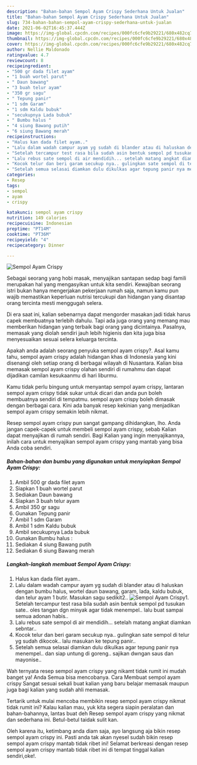 ```yaml
---
description: "Bahan-bahan Sempol Ayam Crispy Sederhana Untuk Jualan"
title: "Bahan-bahan Sempol Ayam Crispy Sederhana Untuk Jualan"
slug: 734-bahan-bahan-sempol-ayam-crispy-sederhana-untuk-jualan
date: 2021-06-02T16:45:37.444Z
image: https://img-global.cpcdn.com/recipes/000fc6cfe9b29221/680x482cq70/sempol-ayam-crispy-foto-resep-utama.jpg
thumbnail: https://img-global.cpcdn.com/recipes/000fc6cfe9b29221/680x482cq70/sempol-ayam-crispy-foto-resep-utama.jpg
cover: https://img-global.cpcdn.com/recipes/000fc6cfe9b29221/680x482cq70/sempol-ayam-crispy-foto-resep-utama.jpg
author: Nellie Maldonado
ratingvalue: 4.7
reviewcount: 8
recipeingredient:
- "500 gr dada filet ayam"
- "1 buah wortel parut"
- " Daun bawang"
- "3 buah telur ayam"
- "350 gr sagu"
- " Tepung panir"
- "1 sdm Garam"
- "1 sdm Kaldu bubuk"
- "secukupnya Lada bubuk"
- " Bumbu halus "
- "4 siung Bawang putih"
- "6 siung Bawang merah"
recipeinstructions:
- "Halus kan dada filet ayam.."
- "Lalu dalam wadah campur ayam yg sudah di blander atau di haluskan dengan bumbu halus, wortel daun bawang, garam, lada, kaldu bubuk, dan telur ayam 1 butir. Masukan sagu sedikit2.."
- "Setelah tercampur test rasa bila sudah asin bentuk sempol pd tusukan sate.. oles tangan dgn minyak agar tidak menempel.. lalu buat sampai semua adonan habis.."
- "Lalu rebus sate sempol di air mendidih... setelah matang angkat diamkan sebntar.."
- "Kocok telur dan beri garam secukup nya.. gulingkan sate sempol di telur yg sudah dikocok.. lalu masukan ke tepung panir.."
- "Setelah semua selasai diamkan dulu dikulkas agar tepung panir nya menempel.. dan siap untung di goreng.. sajikan dwngan saus dan mayonise.."
categories:
- Resep
tags:
- sempol
- ayam
- crispy

katakunci: sempol ayam crispy 
nutrition: 149 calories
recipecuisine: Indonesian
preptime: "PT14M"
cooktime: "PT36M"
recipeyield: "4"
recipecategory: Dinner

---
```



![Sempol Ayam Crispy](https://img-global.cpcdn.com/recipes/000fc6cfe9b29221/680x482cq70/sempol-ayam-crispy-foto-resep-utama.jpg)

Sebagai seorang yang hobi masak, menyajikan santapan sedap bagi famili merupakan hal yang mengasyikan untuk kita sendiri. Kewajiban seorang istri bukan hanya mengerjakan pekerjaan rumah saja, namun kamu pun wajib memastikan keperluan nutrisi tercukupi dan hidangan yang disantap orang tercinta mesti menggugah selera.

Di era  saat ini, kalian sebenarnya dapat mengorder masakan jadi tidak harus capek membuatnya terlebih dahulu. Tapi ada juga orang yang memang mau memberikan hidangan yang terbaik bagi orang yang dicintainya. Pasalnya, memasak yang diolah sendiri jauh lebih higienis dan kita juga bisa menyesuaikan sesuai selera keluarga tercinta. 



Apakah anda adalah seorang penyuka sempol ayam crispy?. Asal kamu tahu, sempol ayam crispy adalah hidangan khas di Indonesia yang kini disenangi oleh setiap orang di berbagai wilayah di Nusantara. Kalian bisa memasak sempol ayam crispy olahan sendiri di rumahmu dan dapat dijadikan camilan kesukaanmu di hari liburmu.

Kamu tidak perlu bingung untuk menyantap sempol ayam crispy, lantaran sempol ayam crispy tidak sukar untuk dicari dan anda pun boleh membuatnya sendiri di tempatmu. sempol ayam crispy boleh dimasak dengan berbagai cara. Kini ada banyak resep kekinian yang menjadikan sempol ayam crispy semakin lebih nikmat.

Resep sempol ayam crispy pun sangat gampang dihidangkan, lho. Anda jangan capek-capek untuk membeli sempol ayam crispy, sebab Kalian dapat menyajikan di rumah sendiri. Bagi Kalian yang ingin menyajikannya, inilah cara untuk menyajikan sempol ayam crispy yang mantab yang bisa Anda coba sendiri.

<!--inarticleads1-->

##### Bahan-bahan dan bumbu yang digunakan untuk menyiapkan Sempol Ayam Crispy:

1. Ambil 500 gr dada filet ayam
1. Siapkan 1 buah wortel parut
1. Sediakan  Daun bawang
1. Siapkan 3 buah telur ayam
1. Ambil 350 gr sagu
1. Gunakan  Tepung panir
1. Ambil 1 sdm Garam
1. Ambil 1 sdm Kaldu bubuk
1. Ambil secukupnya Lada bubuk
1. Gunakan  Bumbu halus :
1. Sediakan 4 siung Bawang putih
1. Sediakan 6 siung Bawang merah




<!--inarticleads2-->

##### Langkah-langkah membuat Sempol Ayam Crispy:

1. Halus kan dada filet ayam..
1. Lalu dalam wadah campur ayam yg sudah di blander atau di haluskan dengan bumbu halus, wortel daun bawang, garam, lada, kaldu bubuk, dan telur ayam 1 butir. Masukan sagu sedikit2..
<img src="https://img-global.cpcdn.com/steps/57e9ec6907839313/160x128cq70/sempol-ayam-crispy-langkah-memasak-2-foto.jpg" alt="Sempol Ayam Crispy">1. Setelah tercampur test rasa bila sudah asin bentuk sempol pd tusukan sate.. oles tangan dgn minyak agar tidak menempel.. lalu buat sampai semua adonan habis..
1. Lalu rebus sate sempol di air mendidih... setelah matang angkat diamkan sebntar..
1. Kocok telur dan beri garam secukup nya.. gulingkan sate sempol di telur yg sudah dikocok.. lalu masukan ke tepung panir..
1. Setelah semua selasai diamkan dulu dikulkas agar tepung panir nya menempel.. dan siap untung di goreng.. sajikan dwngan saus dan mayonise..




Wah ternyata resep sempol ayam crispy yang nikamt tidak rumit ini mudah banget ya! Anda Semua bisa mencobanya. Cara Membuat sempol ayam crispy Sangat sesuai sekali buat kalian yang baru belajar memasak maupun juga bagi kalian yang sudah ahli memasak.

Tertarik untuk mulai mencoba membikin resep sempol ayam crispy nikmat tidak rumit ini? Kalau kalian mau, yuk kita segera siapin peralatan dan bahan-bahannya, lantas buat deh Resep sempol ayam crispy yang nikmat dan sederhana ini. Betul-betul taidak sulit kan. 

Oleh karena itu, ketimbang anda diam saja, ayo langsung aja bikin resep sempol ayam crispy ini. Pasti anda tak akan nyesel sudah bikin resep sempol ayam crispy mantab tidak ribet ini! Selamat berkreasi dengan resep sempol ayam crispy mantab tidak ribet ini di tempat tinggal kalian sendiri,oke!.

